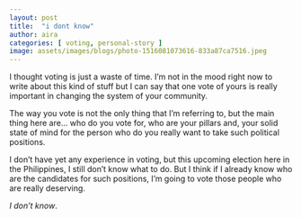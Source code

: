 ```yaml
---
layout: post
title:  "i dont know"
author: aira
categories: [ voting, personal-story ]
image: assets/images/blogs/photo-1516081073616-833a87ca7516.jpeg
---
```


I thought voting is just a waste of time. I’m not in the mood right now to write about this kind of stuff but I can say that one vote of yours is really important in changing the system of your community.

The way you vote is not the only thing that I’m referring to, but the main thing here are... who do you vote for, who are your pillars and, your solid state of mind for the person who do you really want to take such political positions.

I don’t have yet any experience in voting, but this upcoming election here in the Philippines, I still don’t know what to do. But I think if I already know who are the candidates for such positions, I’m going to vote those people who are really deserving. 

*I don’t know*.